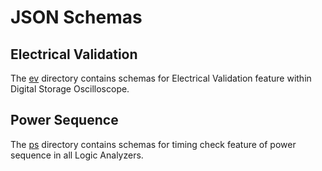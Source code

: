 # JSON Schemas

## Electrical Validation

The [ev](schemas/ev) directory contains schemas for Electrical Validation feature within Digital Storage Oscilloscope.

## Power Sequence

The [ps](schemas/ps) directory contains schemas for timing check feature of power sequence in all Logic Analyzers.
